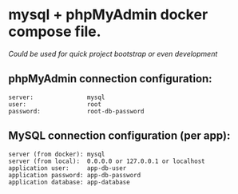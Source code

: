 # mysql + phpMyAdmin docker compose file.

_Could be used for quick project bootstrap or even development_

## phpMyAdmin connection configuration:

```
server:               mysql
user:                 root
password:             root-db-password
```

## MySQL connection configuration (per app):

```
server (from docker): mysql
server (from local):  0.0.0.0 or 127.0.0.1 or localhost
application user:     app-db-user
application password: app-db-password
application database: app-database
```
